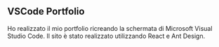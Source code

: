 ## VSCode Portfolio

Ho realizzato il mio portfolio ricreando la schermata di Microsoft Visual Studio Code. Il sito è stato realizzato utilizzando React e Ant Design.
